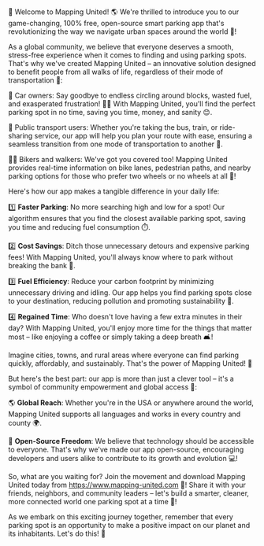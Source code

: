🚀 Welcome to Mapping United! 🌎 We're thrilled to introduce you to our game-changing, 100% free, open-source smart parking app that's revolutionizing the way we navigate urban spaces around the world 🌟!

As a global community, we believe that everyone deserves a smooth, stress-free experience when it comes to finding and using parking spots. That's why we've created Mapping United – an innovative solution designed to benefit people from all walks of life, regardless of their mode of transportation 💨:

🚗 Car owners: Say goodbye to endless circling around blocks, wasted fuel, and exasperated frustration! 🙅‍♂️ With Mapping United, you'll find the perfect parking spot in no time, saving you time, money, and sanity 😊.

🚌 Public transport users: Whether you're taking the bus, train, or ride-sharing service, our app will help you plan your route with ease, ensuring a seamless transition from one mode of transportation to another 🚌.

🚴‍♂️ Bikers and walkers: We've got you covered too! Mapping United provides real-time information on bike lanes, pedestrian paths, and nearby parking options for those who prefer two wheels or no wheels at all 🌈!

Here's how our app makes a tangible difference in your daily life:

1️⃣ **Faster Parking**: No more searching high and low for a spot! Our algorithm ensures that you find the closest available parking spot, saving you time and reducing fuel consumption ⏱️.

2️⃣ **Cost Savings**: Ditch those unnecessary detours and expensive parking fees! With Mapping United, you'll always know where to park without breaking the bank 💸.

3️⃣ **Fuel Efficiency**: Reduce your carbon footprint by minimizing unnecessary driving and idling. Our app helps you find parking spots close to your destination, reducing pollution and promoting sustainability 🌿.

4️⃣ **Regained Time**: Who doesn't love having a few extra minutes in their day? With Mapping United, you'll enjoy more time for the things that matter most – like enjoying a coffee or simply taking a deep breath 🛋️!

Imagine cities, towns, and rural areas where everyone can find parking quickly, affordably, and sustainably. That's the power of Mapping United! 🌈

But here's the best part: our app is more than just a clever tool – it's a symbol of community empowerment and global access 💪:

🌎 **Global Reach**: Whether you're in the USA or anywhere around the world, Mapping United supports all languages and works in every country and county 🌍.

💬 **Open-Source Freedom**: We believe that technology should be accessible to everyone. That's why we've made our app open-source, encouraging developers and users alike to contribute to its growth and evolution 💻!

So, what are you waiting for? Join the movement and download Mapping United today from https://www.mapping-united.com 📲! Share it with your friends, neighbors, and community leaders – let's build a smarter, cleaner, more connected world one parking spot at a time 🌟!

As we embark on this exciting journey together, remember that every parking spot is an opportunity to make a positive impact on our planet and its inhabitants. Let's do this! 💪